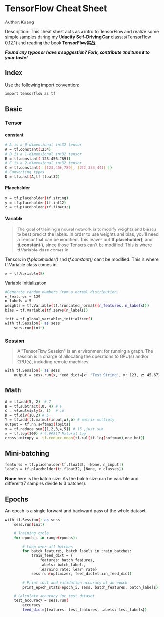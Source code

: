 # TensorFlow Cheat Sheet

 Author: [Kuang](https://github.com/KuangRD)

 Description: This cheat sheet acts as a intro to TensorFlow and realize some
 simple samples during my **Udacity Self-Driving Car** classes(TensorFlow 0.12.1) and reading the
 book **TensorFlow实战**.

 ***Found any typos or have a suggestion? Fork, contribute and tune it to your taste!***

## Index
Use the following import convention:
```sh
import tensorflow as tf
```
## Basic
### Tensor
#### constant
```sh
# A is a 0-dimensional int32 tensor
A = tf.constant(1234)
# B is a 1-dimensional int32 tensor
B = tf.constant([123,456,789])
# C is a 2-dimensional int32 tensor
C = tf.constant([ [123,456,789], [222,333,444] ])
# Converting types
D = tf.cast(A,tf.float32)
```
#### Placeholder
```sh
x = tf.placeholder(tf.string)
y = tf.placeholder(tf.int32)
z = tf.placeholder(tf.float32)
```
#### Variable
>The goal of training a neural network is to modify weights and biases to best predict the labels. In order to use weights and bias, you'll need a Tensor that can be modified. This leaves out **tf.placeholder()** and **tf.constant()**, since those Tensors can't be modified. This is where tf.Variable class comes in.

Tensors in *tf.placeholder()* and *tf.constant()* can't be modified. This is where tf.Variable class comes in.

```sh
x = tf.Variable(5)
```
Variable Initialization
```sh
#Generate random numbers from a normal distribution.
n_features = 120
n_labels = 5
weights = tf.Variable(tf.truncated_normal((n_features, n_labels)))
bias = tf.Variable(tf.zeros(n_labels))

init = tf.global_variables_initializer()
with tf.Session() as sess:
    sess.run(init)
```

### Session
>A "TensorFlow Session" is an environment for running a graph. The session is in charge of allocating the operations to GPU(s) and/or CPU(s), including remote machines.

```sh
with tf.Session() as sess:
    output = sess.run(x, feed_dict={x: 'Test String', y: 123, z: 45.67})
```
## Math
```sh
A = tf.add(5, 2)  # 7
B = tf.subtract(10, 4) # 6
C = tf.multiply(2, 5)  # 10
D = tf.div(10,2) # 5
Y = tf.add(tf.matmul(input,w),b) # matrix multiply
output = tf.nn.softmax(logits)
x = tf.reduce_sum([1,2,3,4,5]) # 15 ,just sum
x = tf.log(100) # 4.60517 Natural Log
cross_entropy = -tf.reduce_mean(tf.mul(tf.log(softmax),one_hot))
```
## Mini-batching
```sh
features = tf.placeholder(tf.float32, [None, n_input])
labels = tf.placeholder(tf.float32, [None, n_classes])
```
**None** here is the batch size. As the batch size can be variable and different(7 samples divide to 3 batches).

## Epochs
An epoch is a single forward and backward pass of the whole dataset.
```sh
with tf.Session() as sess:
    sess.run(init)

    # Training cycle
    for epoch_i in range(epochs):

        # Loop over all batches
        for batch_features, batch_labels in train_batches:
            train_feed_dict = {
                features: batch_features,
                labels: batch_labels,
                learning_rate: learn_rate}
            sess.run(optimizer, feed_dict=train_feed_dict)

        # Print cost and validation accuracy of an epoch
        print_epoch_stats(epoch_i, sess, batch_features, batch_labels)

    # Calculate accuracy for test dataset
    test_accuracy = sess.run(
        accuracy,
        feed_dict={features: test_features, labels: test_labels})

```
